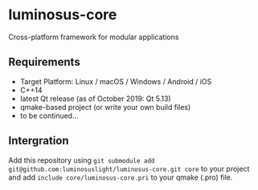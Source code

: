 # luminosus-core
Cross-platform framework for modular applications

## Requirements

* Target Platform: Linux / macOS / Windows / Android / iOS
* C++14
* latest Qt release (as of October 2019: Qt 5.13)
* qmake-based project (or write your own build files)
* to be continued...

## Intergration

Add this repository using `git submodule add git@github.com:luminosuslight/luminosus-core.git core` to your project and add `include core/luminosus-core.pri` to your qmake (.pro) file.
